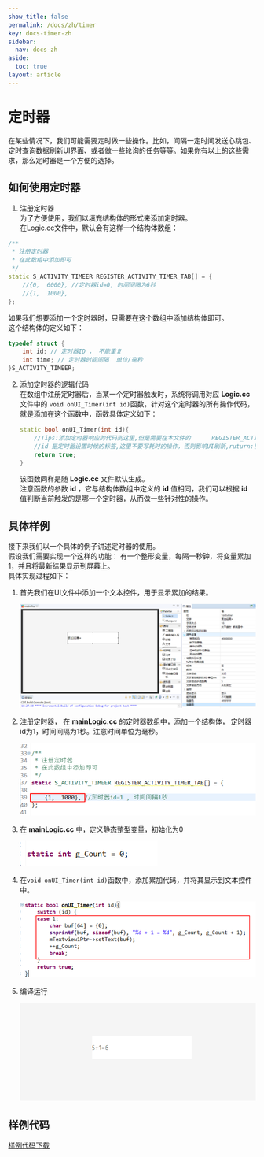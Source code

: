 ```yaml
---
show_title: false
permalink: /docs/zh/timer
key: docs-timer-zh
sidebar:
  nav: docs-zh
aside:
  toc: true
layout: article
---
```

# <span id = "timer">定时器</span>
在某些情况下，我们可能需要定时做一些操作。比如，间隔一定时间发送心跳包、定时查询数据刷新UI界面、或者做一些轮询的任务等等。如果你有以上的这些需求，那么定时器是一个方便的选择。
## 如何使用定时器
1. 注册定时器  
   为了方便使用，我们以填充结构体的形式来添加定时器。  
在Logic.cc文件中，默认会有这样一个结构体数组：  
```c++
/**
 * 注册定时器
 * 在此数组中添加即可
 */
static S_ACTIVITY_TIMEER REGISTER_ACTIVITY_TIMER_TAB[] = {
	//{0,  6000}, //定时器id=0, 时间间隔为6秒
	//{1,  1000},
};
```
如果我们想要添加一个定时器时，只需要在这个数组中添加结构体即可。  
这个结构体的定义如下：
```c++
typedef struct {
	int id; // 定时器ID ， 不能重复
	int time; // 定时器时间间隔  单位/毫秒
}S_ACTIVITY_TIMEER;
```
2. 添加定时器的逻辑代码  
   在数组中注册定时器后，当某一个定时器触发时，系统将调用对应 **Logic.cc** 文件中的 `void onUI_Timer(int id)`函数，针对这个定时器的所有操作代码，就是添加在这个函数中，函数具体定义如下：  
   ```c++
   static bool onUI_Timer(int id){
       //Tips:添加定时器响应的代码到这里,但是需要在本文件的      REGISTER_ACTIVITY_TIMER_TAB 数组中 注册
       //id 是定时器设置时候的标签,这里不要写耗时的操作，否则影响UI刷新,ruturn:[true] 继续运行定时器;[false] 停止运行当前定时器
       return true;
   }
   ```
   该函数同样是随 **Logic.cc** 文件默认生成。  
   注意函数的参数 **id** ，它与结构体数组中定义的 **id** 值相同，我们可以根据 **id** 值判断当前触发的是哪一个定时器，从而做一些针对性的操作。
   
##  具体样例  
接下来我们以一个具体的例子讲述定时器的使用。  
假设我们需要实现一个这样的功能： 有一个整形变量，每隔一秒钟，将变量累加1，并且将最新结果显示到屏幕上。    
具体实现过程如下：
1. 首先我们在UI文件中添加一个文本控件，用于显示累加的结果。    

    ![](assets/timer/example_text.png)  
2. 注册定时器， 在 **mainLogic.cc** 的定时器数组中，添加一个结构体， 定时器id为1，时间间隔为1秒。注意时间单位为毫秒。

    ![](assets/timer/example_struct.png)
    
3. 在 **mainLogic.cc** 中，定义静态整型变量，初始化为0   
    
    ![](assets/timer/example_cout.png)  
4. 在`void onUI_Timer(int id)`函数中，添加累加代码，并将其显示到文本控件中。  
    
    ![](assets/timer/example_timer.png)
5. 编译运行   
    
    ![](assets/timer/example_preview.png)  

## 样例代码  
 [样例代码下载](demo_download#demo_download)  
 